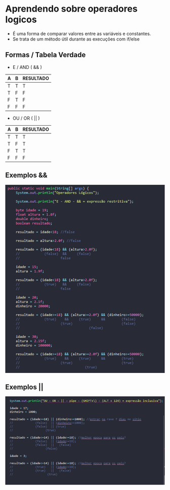 # Aprendendo sobre operadores logicos

- É uma forma de comparar valores entre as variáveis e constantes.
- Se trata de um método útil durante as execuções com if/else

## Formas / Tabela Verdade

- E / AND ( && )

| A | B | RESULTADO |
|---|---|-----------|
| T | T |     T     |
| T | F |     F     |
| F | T |     F     |
| F | F |     F     |

- OU / OR ( || )


| A | B | RESULTADO |
|---|---|-----------|
| T | T |     T     |
| T | F |     T     |
| F | T |     T     |
| F | F |     F     |

## Exemplos &&

![Gif Exemplo](./gif/ExemploE.png)

## Exemplos ||

![Gif Exemplo](./gif/ExemploOU.png)